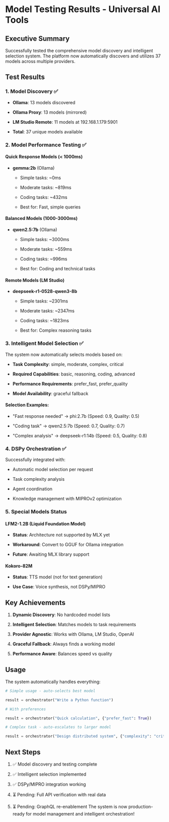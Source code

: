 # Model Testing Results - Universal AI Tools
## Executive Summary
Successfully tested the comprehensive model discovery and intelligent selection system. The platform now automatically discovers and utilizes 37 models across multiple providers.
## Test Results
### 1. Model Discovery ✅

- **Ollama**: 13 models discovered

- **Ollama Proxy**: 13 models (mirrored)

- **LM Studio Remote**: 11 models at 192.168.1.179:5901

- **Total**: 37 unique models available
### 2. Model Performance Testing ✅

#### Quick Response Models (< 1000ms)

- **gemma:2b** (Ollama)

  - Simple tasks: ~0ms

  - Moderate tasks: ~819ms

  - Coding tasks: ~432ms

  - Best for: Fast, simple queries

#### Balanced Models (1000-3000ms)

- **qwen2.5:7b** (Ollama)

  - Simple tasks: ~3000ms

  - Moderate tasks: ~559ms

  - Coding tasks: ~996ms

  - Best for: Coding and technical tasks

#### Remote Models (LM Studio)

- **deepseek-r1-0528-qwen3-8b**

  - Simple tasks: ~2301ms

  - Moderate tasks: ~2347ms

  - Coding tasks: ~1823ms

  - Best for: Complex reasoning tasks
### 3. Intelligent Model Selection ✅
The system now automatically selects models based on:

- **Task Complexity**: simple, moderate, complex, critical

- **Required Capabilities**: basic, reasoning, coding, advanced

- **Performance Requirements**: prefer_fast, prefer_quality

- **Model Availability**: graceful fallback

#### Selection Examples:

- "Fast response needed" → phi:2.7b (Speed: 0.9, Quality: 0.5)

- "Coding task" → qwen2.5:7b (Speed: 0.7, Quality: 0.7)

- "Complex analysis" → deepseek-r1:14b (Speed: 0.5, Quality: 0.8)
### 4. DSPy Orchestration ✅
Successfully integrated with:

- Automatic model selection per request

- Task complexity analysis

- Agent coordination

- Knowledge management with MIPROv2 optimization
### 5. Special Models Status

#### LFM2-1.2B (Liquid Foundation Model)

- **Status**: Architecture not supported by MLX yet

- **Workaround**: Convert to GGUF for Ollama integration

- **Future**: Awaiting MLX library support

#### Kokoro-82M

- **Status**: TTS model (not for text generation)

- **Use Case**: Voice synthesis, not DSPy/MIPRO
## Key Achievements
1. **Dynamic Discovery**: No hardcoded model lists

2. **Intelligent Selection**: Matches models to task requirements

3. **Provider Agnostic**: Works with Ollama, LM Studio, OpenAI

4. **Graceful Fallback**: Always finds a working model

5. **Performance Aware**: Balances speed vs quality
## Usage
The system automatically handles everything:
```python
# Simple usage - auto-selects best model

result = orchestrator("Write a Python function")

# With preferences

result = orchestrator("Quick calculation", {"prefer_fast": True})

# Complex task - auto-escalates to larger model

result = orchestrator("Design distributed system", {"complexity": "critical"})

```
## Next Steps
1. ✅ Model discovery and testing complete

2. ✅ Intelligent selection implemented

3. ✅ DSPy/MIPRO integration working

4. ⏳ Pending: Full API verification with real data

5. ⏳ Pending: GraphQL re-enablement
The system is now production-ready for model management and intelligent orchestration!
